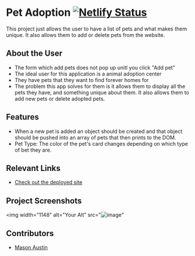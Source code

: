 # Pet Adoption  [![Netlify Status](https://api.netlify.com/api/v1/badges/ffe68816-9d2f-4c67-8f3f-2d7187fb13de/deploy-status)](https://app.netlify.com/sites/masons-pet-adoption/deploys)

This project just allows the user to have a list of pets and what makes them unique. It also allows them to add or delete pets from the website.

## About the User <!-- This is a scaled down user persona -->
- The form which add pets does not pop up unitl you click "Add pet"
- The ideal user for this application is a animal adoption center
- They have pets that they want to find forever homes for
- The problem this app solves for them is it allows them to display all the pets they have, and something unique about them. It also allows them to add new pets or delete adopted pets.

## Features <!-- List your app features using bullets! Do NOT use a paragraph. No one will read that! -->
- When a new pet is added an object should be created and that object should be pushed into an array of pets that then prints to the DOM.
- Pet Type: The color of the pet's card changes depending on which type of bet they are.

## Relevant Links <!-- Link to all the things that are required outside of the ones that have their own section -->
- [Check out the deployed site](https://masons-pet-adoption.netlify.app/)

## Project Screenshots <!-- These can be inside of your project. Look at the repos from class and see how the images are included in the readme -->
<img width="1148" alt="Your Alt" src="![image](https://github.com/Mason-Austin/LAB-pet-adoption/assets/122314974/abbe411c-cd98-4565-a4c0-7c4f533f2c84)"


## Contributors
- [Mason Austin](https://github.com/Mason-Austin)
